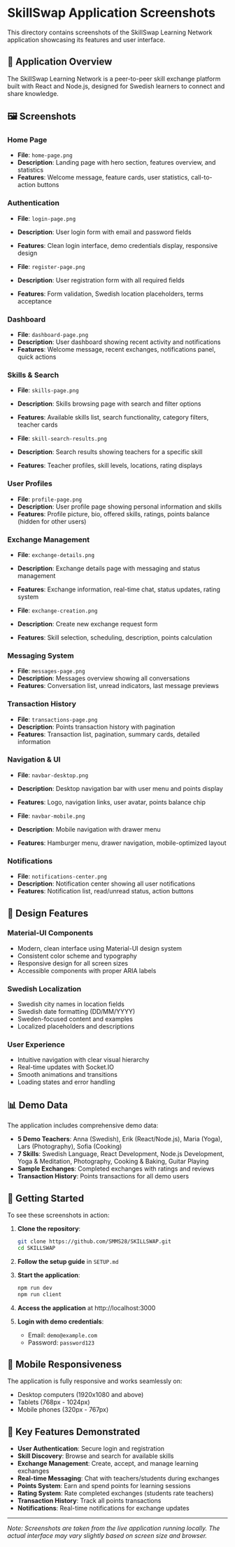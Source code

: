 # SkillSwap Application Screenshots

This directory contains screenshots of the SkillSwap Learning Network application showcasing its features and user interface.

## 📱 Application Overview

The SkillSwap Learning Network is a peer-to-peer skill exchange platform built with React and Node.js, designed for Swedish learners to connect and share knowledge.

## 🖼️ Screenshots

### Home Page
- **File**: `home-page.png`
- **Description**: Landing page with hero section, features overview, and statistics
- **Features**: Welcome message, feature cards, user statistics, call-to-action buttons

### Authentication
- **File**: `login-page.png`
- **Description**: User login form with email and password fields
- **Features**: Clean login interface, demo credentials display, responsive design

- **File**: `register-page.png`
- **Description**: User registration form with all required fields
- **Features**: Form validation, Swedish location placeholders, terms acceptance

### Dashboard
- **File**: `dashboard-page.png`
- **Description**: User dashboard showing recent activity and notifications
- **Features**: Welcome message, recent exchanges, notifications panel, quick actions

### Skills & Search
- **File**: `skills-page.png`
- **Description**: Skills browsing page with search and filter options
- **Features**: Available skills list, search functionality, category filters, teacher cards

- **File**: `skill-search-results.png`
- **Description**: Search results showing teachers for a specific skill
- **Features**: Teacher profiles, skill levels, locations, rating displays

### User Profiles
- **File**: `profile-page.png`
- **Description**: User profile page showing personal information and skills
- **Features**: Profile picture, bio, offered skills, ratings, points balance (hidden for other users)

### Exchange Management
- **File**: `exchange-details.png`
- **Description**: Exchange details page with messaging and status management
- **Features**: Exchange information, real-time chat, status updates, rating system

- **File**: `exchange-creation.png`
- **Description**: Create new exchange request form
- **Features**: Skill selection, scheduling, description, points calculation

### Messaging System
- **File**: `messages-page.png`
- **Description**: Messages overview showing all conversations
- **Features**: Conversation list, unread indicators, last message previews

### Transaction History
- **File**: `transactions-page.png`
- **Description**: Points transaction history with pagination
- **Features**: Transaction list, pagination, summary cards, detailed information

### Navigation & UI
- **File**: `navbar-desktop.png`
- **Description**: Desktop navigation bar with user menu and points display
- **Features**: Logo, navigation links, user avatar, points balance chip

- **File**: `navbar-mobile.png`
- **Description**: Mobile navigation with drawer menu
- **Features**: Hamburger menu, drawer navigation, mobile-optimized layout

### Notifications
- **File**: `notifications-center.png`
- **Description**: Notification center showing all user notifications
- **Features**: Notification list, read/unread status, action buttons

## 🎨 Design Features

### Material-UI Components
- Modern, clean interface using Material-UI design system
- Consistent color scheme and typography
- Responsive design for all screen sizes
- Accessible components with proper ARIA labels

### Swedish Localization
- Swedish city names in location fields
- Swedish date formatting (DD/MM/YYYY)
- Sweden-focused content and examples
- Localized placeholders and descriptions

### User Experience
- Intuitive navigation with clear visual hierarchy
- Real-time updates with Socket.IO
- Smooth animations and transitions
- Loading states and error handling

## 📊 Demo Data

The application includes comprehensive demo data:
- **5 Demo Teachers**: Anna (Swedish), Erik (React/Node.js), Maria (Yoga), Lars (Photography), Sofia (Cooking)
- **7 Skills**: Swedish Language, React Development, Node.js Development, Yoga & Meditation, Photography, Cooking & Baking, Guitar Playing
- **Sample Exchanges**: Completed exchanges with ratings and reviews
- **Transaction History**: Points transactions for all demo users

## 🚀 Getting Started

To see these screenshots in action:

1. **Clone the repository**:
   ```bash
   git clone https://github.com/SMMS28/SKILLSWAP.git
   cd SKILLSWAP
   ```

2. **Follow the setup guide** in `SETUP.md`

3. **Start the application**:
   ```bash
   npm run dev
   npm run client
   ```

4. **Access the application** at http://localhost:3000

5. **Login with demo credentials**:
   - Email: `demo@example.com`
   - Password: `password123`

## 📱 Mobile Responsiveness

The application is fully responsive and works seamlessly on:
- Desktop computers (1920x1080 and above)
- Tablets (768px - 1024px)
- Mobile phones (320px - 767px)

## 🎯 Key Features Demonstrated

- **User Authentication**: Secure login and registration
- **Skill Discovery**: Browse and search for available skills
- **Exchange Management**: Create, accept, and manage learning exchanges
- **Real-time Messaging**: Chat with teachers/students during exchanges
- **Points System**: Earn and spend points for learning sessions
- **Rating System**: Rate completed exchanges (students rate teachers)
- **Transaction History**: Track all points transactions
- **Notifications**: Real-time notifications for exchange updates

---

*Note: Screenshots are taken from the live application running locally. The actual interface may vary slightly based on screen size and browser.*
